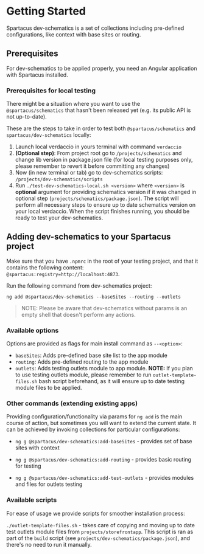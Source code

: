 # Getting Started

Spartacus dev-schematics is a set of collections including pre-defined configurations, like context with base sites or routing.

## Prerequisites

For dev-schematics to be applied properly, you need an Angular application with Spartacus installed.

### Prerequisites for local testing

There might be a situation where you want to use the `@spartacus/schematics` that hasn't been released yet (e.g. its public API is not up-to-date).

These are the steps to take in order to test both `@spartacus/schematics` and `spartacus/dev-schematics` locally:

1. Launch local verdaccio in yours terminal with command `verdaccio`
2. **(Optional step)**: From project root go to `/projects/schematics` and change lib version in package.json file (for local testing purposes only, please remember to revert it before committing any changes)
3. Now (in new terminal or tab) go to dev-schematics scripts: `/projects/dev-schematics/scripts`
4. Run `./test-dev-schematics-local.sh <version>` where `<version>` is **optional** argument for providing schematics version if it was changed in optional step (`projects/schematics/package.json`). The script will perform all necessary steps to ensure up to date schematics version on your local verdaccio. When the script finishes running, you should be ready to test your dev-schematics.

## Adding dev-schematics to your Spartacus project

Make sure that you have `.npmrc` in the root of your testing project, and that it contains the following content: `@spartacus:registry=http://localhost:4873`.

Run the following command from dev-schematics project:

`ng add @spartacus/dev-schematics --baseSites --routing --outlets`

> NOTE: Please be aware that dev-schematics without params is an empty shell that doesn't perform any actions.

### Available options

Options are provided as flags for main install command as `--<option>`:

- `baseSites`: Adds pre-defined base site list to the app module
- `routing`: Adds pre-defined routing to the app module
- `outlets`: Adds testing outlets module to app module. **NOTE:** If you plan to use testing outlets module, please remember to run `outlet-template-files.sh` bash script beforehand, as it will ensure up to date testing module files to be applied.

### Other commands (extending existing apps)

Providing configuration/functionality via params for `ng add` is the main course of action, but sometimes you will want to extend the current state. It can be achieved by invoking collections for particular configurations:

- `ng g @spartacus/dev-schematics:add-baseSites` - provides set of base sites with context

- `ng g @spartacus/dev-schematics:add-routing` - provides basic routing for testing

- `ng g @spartacus/dev-schematics:add-test-outlets` - provides modules and files for outlets testing

### Available scripts

For ease of usage we provide scripts for smoother installation process:

`./outlet-template-files.sh` - takes care of copying and moving up to date test outlets module files from `projects/storefrontapp`.
This script is ran as part of the `build` script (see `projects/dev-schematics/package.json`), and there's no need to run it manually.

